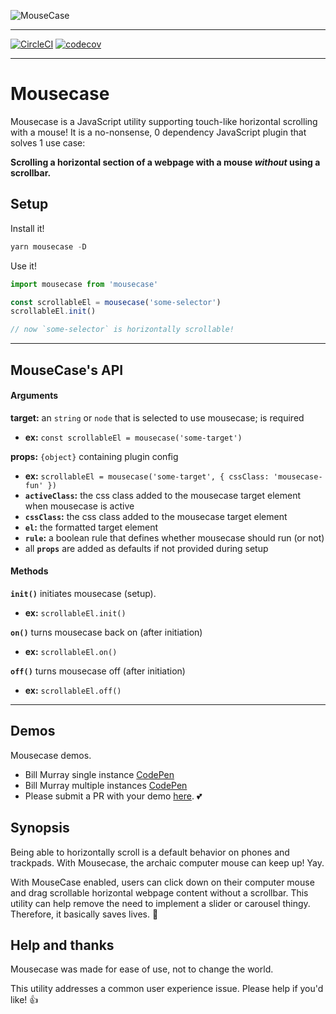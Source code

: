 ![MouseCase](https://yowainwright.imgix.net/mousecase/mousecase.jpg?auto=format)

---


[![CircleCI](https://circleci.com/gh/yowainwright/mousecase.svg?style=svg)](https://circleci.com/gh/yowainwright/mousecase)
[![codecov](https://codecov.io/gh/yowainwright/generate-clean-number/branch/master/graph/badge.svg)](https://codecov.io/gh/yowainwright/mousecase)

---

# Mousecase

Mousecase is a JavaScript utility supporting touch-like horizontal scrolling with a mouse!
It is a no-nonsense, 0 dependency JavaScript plugin that solves 1 use case:

**Scrolling a horizontal section of a webpage with a mouse _without_ using a scrollbar.**

## Setup

Install it!

```javascript
yarn mousecase -D
```

Use it!

```typescript
import mousecase from 'mousecase'

const scrollableEl = mousecase('some-selector')
scrollableEl.init()

// now `some-selector` is horizontally scrollable!
```

---

## MouseCase's API

#### Arguments

**target:** an `string` or `node` that is selected to use mousecase; is required
- **ex:** `const scrollableEl = mousecase('some-target')`

**props:** `{object}` containing plugin config
- **ex:** `scrollableEl = mousecase('some-target', { cssClass: 'mousecase-fun' })`
- **`activeClass`:** the css class added to the mousecase target element when mousecase is active
- **`cssClass`:** the css class added to the mousecase target element
- **`el`:** the formatted target element
- **`rule`:** a boolean rule that defines whether mousecase should run (or not)
- all **`props`** are added as defaults if not provided during setup

#### Methods

**`init()`** initiates mousecase (setup).
- **ex:** `scrollableEl.init()`

**`on()`** turns mousecase back on (after initiation)
- **ex:** `scrollableEl.on()`

**`off()`** turns mousecase off (after initiation)
- **ex:** `scrollableEl.off()`

---

## Demos

Mousecase demos. 

- Bill Murray single instance [CodePen](https://codepen.io/yowainwright/pen/d2fa41088f4d40dd9dd55fa72d60441f)
- Bill Murray multiple instances [CodePen](https://codepen.io/yowainwright/pen/3d442391a2e4370da4b12e7f16fddeaf)
- Please submit a PR with your demo [here](/pulls). 💕

## Synopsis

Being able to horizontally scroll is a default behavior on phones and trackpads. 
With Mousecase, the archaic computer mouse can keep up! Yay. 

With MouseCase enabled, users can click down on their computer mouse and drag scrollable horizontal webpage content without a scrollbar. 
This utility can help remove the need to implement a slider or carousel thingy. Therefore, it basically saves lives. 🤔

## Help and thanks

Mousecase was made for ease of use, not to change the world. 

This utility addresses a common user experience issue. 
Please help if you'd like! 👍
